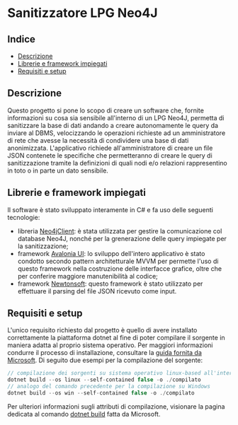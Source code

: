 # Sanitizzatore LPG Neo4J

## Indice 
- [Descrizione](#Descrizione)
- [Librerie e framework impiegati](#Librerie-e-framework-impiegati)
- [Requisiti e setup](#Requisiti-e-setup)
## Descrizione

Questo progetto si pone lo scopo di creare un software che, fornite informazioni su cosa sia sensibile all'interno di un LPG Neo4J, permetta di sanitizzare la base di dati andando a creare autonomamente le query da inviare al DBMS, velocizzando le operazioni richieste ad un amministratore di rete che avesse la necessità di condividere una base di dati anonimizzata.
L'applicativo richiede all'amministratore di creare un file JSON contenete le specifiche che permetteranno di creare le query di sanitizzazione tramite la definizioni di quali nodi e/o relazioni rappresentino in toto o in parte un dato sensibile.

## Librerie e framework impiegati

Il software è stato sviluppato interamente in C\# e fa uso delle seguenti tecnologie:
- libreria [Neo4jClient](https://github.com/DotNet4Neo4j/Neo4jClient): è stata utilizzata per gestire la comunicazione col database Neo4J, nonché per la grenerazione delle query impiegate per la sanitizzazione;
- framework [Avalonia UI](https://avaloniaui.net/): lo sviluppo dell'intero applicativo è stato condotto secondo pattern architetturale MVVM per permette l'uso di questo framework nella costruzione delle interfacce grafice, oltre che per conferire maggiore manutenibilità al codice;
- framework [Newtonsoft](https://www.newtonsoft.com/json): questo framework è stato utilizzato per effettuare il parsing del file JSON ricevuto come input.


## Requisiti e setup

L'unico requisito richiesto dal progetto è quello di avere installato correttamente la piattaforma dotnet al fine di poter compilare il sorgente in maniera adatta al proprio sistema operativo.
Per maggiori informazioni condurre il processo di installazione, consultare la [guida fornita da Microsoft](https://dotnet.microsoft.com/en-us/download).
Di seguito due esempi per la compilazione del sorgente:
```C
// compilazione dei sorgenti su sistema operativo linux-based all'interno della cartella "compilato"
dotnet build --os linux --self-contained false -o ./compilato
// analogo del comando precedente per la compilazione su Windows
dotnet build --os win --self-contained false -o ./compilato
```
Per ulteriori informazioni sugli attributi di compilazione, visionare la pagina dedicata al comando [dotnet build](https://learn.microsoft.com/en-us/dotnet/core/tools/dotnet-build) fatta da Microsoft. 
